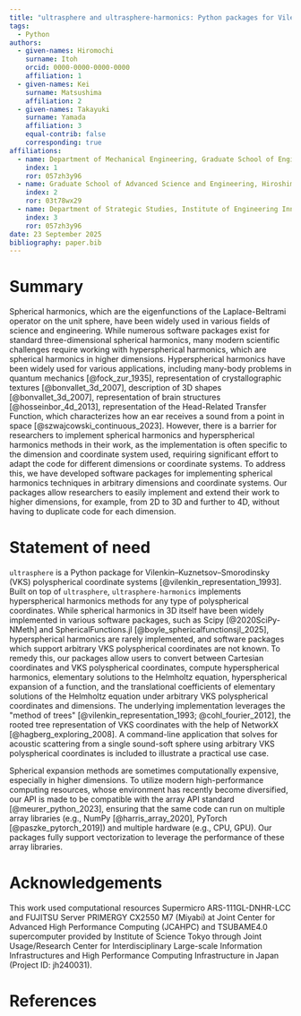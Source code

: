 ```yaml
---
title: "ultrasphere and ultrasphere-harmonics: Python packages for Vilenkin–Kuznetsov–Smorodinsky polyspherical coordinates and hyperspherical harmonics methods in array API"
tags:
  - Python
authors:
  - given-names: Hiromochi
    surname: Itoh
    orcid: 0000-0000-0000-0000
    affiliation: 1
  - given-names: Kei
    surname: Matsushima
    affiliation: 2
  - given-names: Takayuki
    surname: Yamada
    affiliation: 3
    equal-contrib: false
    corresponding: true
affiliations:
  - name: Department of Mechanical Engineering, Graduate School of Engineering, The University of Tokyo, Japan
    index: 1
    ror: 057zh3y96
  - name: Graduate School of Advanced Science and Engineering, Hiroshima University, Japan
    index: 2
    ror: 03t78wx29
  - name: Department of Strategic Studies, Institute of Engineering Innovation, Graduate School of Engineering, The University of Tokyo, Japan
    index: 3
    ror: 057zh3y96
date: 23 September 2025
bibliography: paper.bib
---
```


# Summary

Spherical harmonics, which are the eigenfunctions of the Laplace-Beltrami operator on the unit sphere, have been widely used in various fields of science and engineering.
While numerous software packages exist for standard three-dimensional spherical harmonics, many modern scientific challenges require working with hyperspherical harmonics, which are spherical harmonics in higher dimensions.
Hyperspherical harmonics have been widely used for various applications, including many-body problems in quantum mechanics [@fock_zur_1935], representation of crystallographic textures [@bonvallet_3d_2007], description of 3D shapes [@bonvallet_3d_2007], representation of brain structures [@hosseinbor_4d_2013], representation of the Head-Related Transfer Function, which characterizes how an ear receives a sound from a point in space [@szwajcowski_continuous_2023].
However, there is a barrier for researchers to implement spherical harmonics and hyperspherical harmonics methods in their work, as the implementation is often specific to the dimension and coordinate system used, requiring significant effort to adapt the code for different dimensions or coordinate systems.
To address this, we have developed software packages for implementing spherical harmonics techniques in arbitrary dimensions and coordinate systems.
Our packages allow researchers to easily implement and extend their work to higher dimensions, for example, from 2D to 3D and further to 4D, without having to duplicate code for each dimension.

# Statement of need

`ultrasphere` is a Python package for Vilenkin–Kuznetsov–Smorodinsky (VKS) polyspherical coordinate systems [@vilenkin_representation_1993].
Built on top of `ultrasphere`, `ultrasphere-harmonics` implements hyperspherical harmonics methods for any type of polyspherical coordinates.
While spherical harmonics in 3D itself have been widely implemented in various software packages, such as Scipy [@2020SciPy-NMeth] and SphericalFunctions.jl [@boyle_sphericalfunctionsjl_2025], hyperspherical harmonics are rarely implemented, and software packages which support arbitrary VKS polyspherical coordinates are not known.
To remedy this, our packages allow users to convert between Cartesian coordinates and VKS polyspherical coordinates, compute hyperspherical harmonics, elementary solutions to the Helmholtz equation, hyperspherical expansion of a function, and the translational coefficients of elementary solutions of the Helmholtz equation under arbitrary VKS polyspherical coordinates and dimensions.
The underlying implementation leverages the "method of trees" [@vilenkin_representation_1993; @cohl_fourier_2012], the rooted tree representation of VKS coordinates with the help of NetworkX [@hagberg_exploring_2008].
A command-line application that solves for acoustic scattering from a single sound-soft sphere using arbitrary VKS polyspherical coordinates is included to illustrate a practical use case.

Spherical expansion methods are sometimes computationally expensive, especially in higher dimensions.
To utilize modern high-performance computing resources, whose environment has recently become diversified, our API is made to be compatible with the array API standard [@meurer_python_2023], ensuring that the same code can run on multiple array libraries (e.g., NumPy [@harris_array_2020], PyTorch [@paszke_pytorch_2019]) and multiple hardware (e.g., CPU, GPU).
Our packages fully support vectorization to leverage the performance of these array libraries.

# Acknowledgements

This work used computational resources
Supermicro ARS-111GL-DNHR-LCC and FUJITSU Server PRIMERGY CX2550 M7 (Miyabi) at Joint Center for Advanced High Performance Computing (JCAHPC) and
TSUBAME4.0 supercomputer provided by Institute of Science Tokyo
through Joint Usage/Research Center for Interdisciplinary Large-scale Information Infrastructures and High Performance Computing Infrastructure in Japan (Project ID: jh240031).

# References
